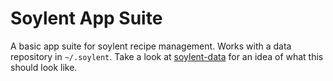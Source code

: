 # Soylent App Suite

A basic app suite for soylent recipe management. Works with a data repository in `~/.soylent`. Take a look at [soylent-data](https://github.com/mal/soylent-data) for an idea of what this should look like.
